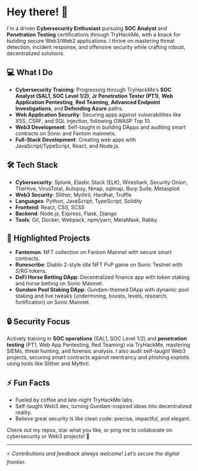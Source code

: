# Hey there! 👋 

I'm a driven **Cybersecurity Enthusiast** pursuing **SOC Analyst** and **Penetration Testing** certifications through TryHackMe, with a knack for building secure Web3/Web2 applications. I thrive on mastering threat detection, incident response, and offensive security while crafting robust, decentralized solutions.

## 💻 What I Do
- **Cybersecurity Training**: Progressing through TryHackMe’s **SOC Analyst (SAL1, SOC Level 1/2)**, **Jr Penetration Tester (PT1)**, **Web Application Pentesting**, **Red Teaming**, **Advanced Endpoint Investigations**, and **Defending Azure** paths.
- **Web Application Security**: Securing apps against vulnerabilities like XSS, CSRF, and SQL injection, following OWASP Top 10.
- **Web3 Development**: Self-taught in building DApps and auditing smart contracts on Sonic and Fantom mainnets.
- **Full-Stack Development**: Creating web apps with JavaScript/TypeScript, React, and Node.js.

## 🛠️ Tech Stack
- **Cybersecurity**: Splunk, Elastic Stack (ELK), Wireshark, Security Onion, TheHive, VirusTotal, Autopsy, Nmap, sqlmap, Burp Suite, Metasploit
- **Web3 Security**: Slither, Mythril, Hardhat, Truffle
- **Languages**: Python, JavaScript, TypeScript, Solidity
- **Frontend**: React, CSS, SCSS
- **Backend**: Node.js, Express, Flask, Django
- **Tools**: Git, Docker, Webpack, npm/yarn, MetaMask, Rabby

## 🌟 Highlighted Projects
- **Fantomon**: NFT collection on Fantom Mainnet with secure smart contracts.
- **Runescribe**: Diablo 2-style idle NFT PvP game on Sonic Testnet with $S/$RG tokens.
- **DeFi Horse Betting DApp**: Decentralized finance app with token staking and horse betting on Sonic Mainnet.
- **Gundam Pool Staking DApp**: Gundam-themed DApp with dynamic pool staking and live tweaks (undermining, boosts, levels, research, fortification) on Sonic Mainnet.

## 🔒 Security Focus
Actively training in **SOC operations** (SAL1, SOC Level 1/2) and **penetration testing** (PT1, Web App Pentesting, Red Teaming) via TryHackMe, mastering SIEMs, threat hunting, and forensic analysis. I also audit self-taught Web3 projects, securing smart contracts against reentrancy and phishing exploits using tools like Slither and Mythril.

## ⚡ Fun Facts
- Fueled by coffee and late-night TryHackMe labs.
- Self-taught Web3 dev, turning Gundam-inspired ideas into decentralized reality.
- Believe great security is like clean code: precise, impactful, and elegant.

Check out my repos, star what you like, or ping me to collaborate on cybersecurity or Web3 projects! 🚀

---
⭐️ *Contributions and feedback always welcome! Let’s secure the digital frontier.*

